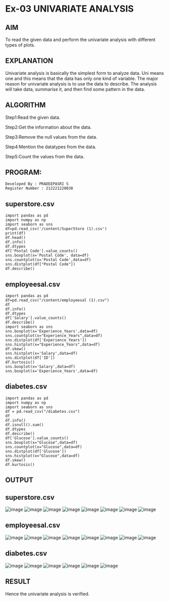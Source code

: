# Ex-03 UNIVARIATE ANALYSIS
## AIM
To read the given data and perform the univariate analysis with different types of plots.

## EXPLANATION
Univariate analysis is basically the simplest form to analyze data. Uni means one and this means that the data has only one kind of variable. The major reason for univariate analysis is to use the data to describe. The analysis will take data, summarise it, and then find some pattern in the data.

## ALGORITHM
Step1:Read the given data.

Step2:Get the information about the data.

Step3:Remove the null values from the data.

Step4:Mention the datatypes from the data.

Step5:Count the values from the data.

## PROGRAM:
```
Developed By : PRADEEPASRI S
Register Number : 212221220038
```
## superstore.csv
```
import pandas as pd
import numpy as np
import seaborn as sns
df=pd.read_csv('/content/SuperStore (1).csv')
print(df)
df.head()
df.info()
df.dtypes
df['Postal Code'].value_counts()
sns.boxplot(x='Postal Code', data=df)
sns.countplot(x='Postal Code',data=df)
sns.distplot(df["Postal Code"])
df.describe()
```
## employeesal.csv
```
import pandas as pd
df=pd.read_csv("/content/employeesal (1).csv")
df
df.info()
df.dtypes
df['Salary'].value_counts()
df.describe()
import seaborn as sns
sns.boxplot(x='Experience_Years',data=df)
sns.countplot(x="Experience_Years",data=df)
sns.distplot(df['Experience_Years'])
sns.histplot(x="Experience_Years",data=df)
df.skew()
sns.histplot(x='Salary',data=df)
sns.distplot(df['ID'])
df.kurtosis()
sns.boxplot(x='Salary',data=df)
sns.boxplot(x='Experience_Years',data=df)
```
## diabetes.csv
```
import pandas as pd
import numpy as np
import seaborn as sns
df = pd.read_csv("/diabetes.csv")
df
df.info()
df.isnull().sum()
df.dtypes
df.describe()
df['Glucose'].value_counts()
sns.boxplot(x="Glucose",data=df)
sns.countplot(x="Glucose",data=df)
sns.distplot(df['Glucose'])
sns.histplot(x="Glucose",data=df)
df.skew()
df.kurtosis()
```
## OUTPUT
## superstore.csv
![image](https://github.com/pradeepasri26/ODD2023-DataScience-Ex-03/assets/131433142/8f826cab-767b-43d7-926a-8440a65fe2c2)
![image](https://github.com/pradeepasri26/ODD2023-DataScience-Ex-03/assets/131433142/2b712a50-e488-4d0b-bae8-ac9ce5090a4b)
![image](https://github.com/pradeepasri26/ODD2023-DataScience-Ex-03/assets/131433142/c1cbcd16-3856-42f8-a51e-54c05237d035)
![image](https://github.com/pradeepasri26/ODD2023-DataScience-Ex-03/assets/131433142/fe393e22-0608-40ee-ba6c-04b2d791a2d7)
![image](https://github.com/pradeepasri26/ODD2023-DataScience-Ex-03/assets/131433142/aa4f1a34-22d8-4bf9-89e8-b46fb4f86479)
![image](https://github.com/pradeepasri26/ODD2023-DataScience-Ex-03/assets/131433142/d4b3cd54-d08e-4813-9ecb-04a26b8d0775)
![image](https://github.com/pradeepasri26/ODD2023-DataScience-Ex-03/assets/131433142/4cc67202-5ebd-4fdc-982e-784037cc0f76)
![image](https://github.com/pradeepasri26/ODD2023-DataScience-Ex-03/assets/131433142/5e98d7cb-b509-45ac-a127-3c98a6a08f38)
## employeesal.csv
![image](https://github.com/pradeepasri26/ODD2023-DataScience-Ex-03/assets/131433142/cae00b4b-bf96-401d-b304-5c833114f53e)
![image](https://github.com/pradeepasri26/ODD2023-DataScience-Ex-03/assets/131433142/112ec929-6f6f-47cf-8713-a1a78a7155fd)
![image](https://github.com/pradeepasri26/ODD2023-DataScience-Ex-03/assets/131433142/4b66efee-a4b0-46c7-987b-fa3b00a3a15b)
![image](https://github.com/pradeepasri26/ODD2023-DataScience-Ex-03/assets/131433142/e28a6849-48a2-42f0-bf47-da3836b0a806)
![image](https://github.com/pradeepasri26/ODD2023-DataScience-Ex-03/assets/131433142/e797ff77-df6a-4991-a0a8-a11579e15383)
![image](https://github.com/pradeepasri26/ODD2023-DataScience-Ex-03/assets/131433142/87366552-07ce-430a-ba46-33f0108ceb54)
![image](https://github.com/pradeepasri26/ODD2023-DataScience-Ex-03/assets/131433142/cca678dd-70cb-4b66-b07b-4b08ddc38354)
![image](https://github.com/pradeepasri26/ODD2023-DataScience-Ex-03/assets/131433142/4cfa87ef-b93c-4513-9ebe-b64610ef04bb)
## diabetes.csv
![image](https://github.com/pradeepasri26/ODD2023-DataScience-Ex-03/assets/131433142/769ae994-c04f-48ae-8d7d-8cee3b146ec7)
![image](https://github.com/pradeepasri26/ODD2023-DataScience-Ex-03/assets/131433142/b6494943-496b-49ae-902a-78d5881fe59d)
![image](https://github.com/pradeepasri26/ODD2023-DataScience-Ex-03/assets/131433142/a1bf94f0-5b35-4bb3-9645-e31ccb4cae1a)
![image](https://github.com/pradeepasri26/ODD2023-DataScience-Ex-03/assets/131433142/23a157c4-522b-4635-804a-bb5b0b6a9e05)
![image](https://github.com/pradeepasri26/ODD2023-DataScience-Ex-03/assets/131433142/eb4e7c1c-ddd4-4a48-aff8-bd9191484881)
![image](https://github.com/pradeepasri26/ODD2023-DataScience-Ex-03/assets/131433142/071de0b3-39d9-464f-b17b-826b8a6c7989)

## RESULT
Hence the univariate analysis is verified.



















